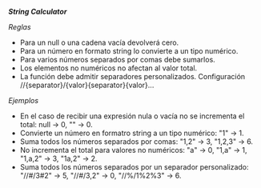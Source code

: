 ***String Calculator***

*Reglas*
- Para un null o una cadena vacía devolverá cero.
- Para un número en formato string lo convierte a un tipo numérico.
- Para varios números separados por comas debe sumarlos.
- Los elementos no numéricos no afectan al valor total.
- La función debe admitir separadores personalizados. Configuración //{separator}/{valor}{separator}{valor}...

*Ejemplos*
- En el caso de recibir una expresión nula o vacía no se incrementa el total: null -> 0, "" -> 0.
- Convierte un número en formatro string a un tipo numérico: "1" -> 1.
- Suma todos los números separados por comas: "1,2" -> 3, "1,2,3" -> 6.
- No incrementa el total para valores no numéricos: "a" -> 0, "1,a" -> 1, "1,a,2" -> 3, "1a,2" -> 2.
- Suma todos los números separados por un separador personalizado: "//#/3#2" -> 5, "//#/3,2" -> 0, "//%/1%2%3" -> 6.
